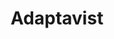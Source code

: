---
facebook: https://www.facebook.com/adaptavist/
linkedin: https://linkedin.com/company/adaptavist
logohandle: adaptavist
sort: adaptavist
title: Adaptavist
twitter: https://x.com/Adaptavist
website: https://www.adaptavist.com/
youtube: https://youtube.com/channel/UCJL9a_VEGQsr9LWWwTzPyhA
---